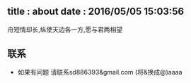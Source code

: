 title : about
date : 2016/05/05 15:03:56 
---
舟短情却长,纵使天边各一方,愿与君两相望
## 联系
 * 如果有问题 请联系sd886393&gmail.com (将&换成@)aaaa

